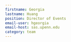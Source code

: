 ```yaml
---
firstname: Georgia
lastname: Huang
position: Director of Events
email-user: hgeorgia
email-host: sas.upenn.edu
category: team
---
```

